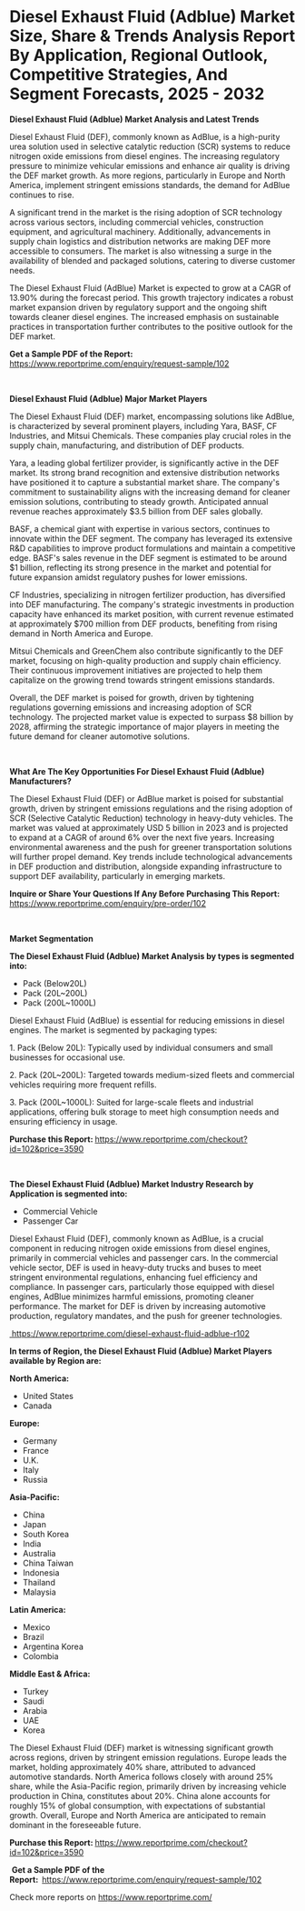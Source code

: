 <p><h1>Diesel Exhaust Fluid (Adblue) Market Size, Share & Trends Analysis Report By Application, Regional Outlook, Competitive Strategies, And Segment Forecasts, 2025 - 2032</h1></p><p><strong>Diesel Exhaust Fluid (Adblue) Market Analysis and Latest Trends</strong></p>
<p><p>Diesel Exhaust Fluid (DEF), commonly known as AdBlue, is a high-purity urea solution used in selective catalytic reduction (SCR) systems to reduce nitrogen oxide emissions from diesel engines. The increasing regulatory pressure to minimize vehicular emissions and enhance air quality is driving the DEF market growth. As more regions, particularly in Europe and North America, implement stringent emissions standards, the demand for AdBlue continues to rise.</p><p>A significant trend in the market is the rising adoption of SCR technology across various sectors, including commercial vehicles, construction equipment, and agricultural machinery. Additionally, advancements in supply chain logistics and distribution networks are making DEF more accessible to consumers. The market is also witnessing a surge in the availability of blended and packaged solutions, catering to diverse customer needs.</p><p>The Diesel Exhaust Fluid (AdBlue) Market is expected to grow at a CAGR of 13.90% during the forecast period. This growth trajectory indicates a robust market expansion driven by regulatory support and the ongoing shift towards cleaner diesel engines. The increased emphasis on sustainable practices in transportation further contributes to the positive outlook for the DEF market.</p></p>
<p><strong>Get a Sample PDF of the Report:&nbsp;</strong> <a href="https://www.reportprime.com/enquiry/request-sample/102?utm_campaign=2333&utm_medium=2&utm_source=Github&utm_content=ia&utm_term=17032025&utm_id=diesel-exhaust-fluid-adblue">https://www.reportprime.com/enquiry/request-sample/102</a></p>
<p>&nbsp;</p>
<p><strong>Diesel Exhaust Fluid (Adblue) Major Market Players</strong></p>
<p><p>The Diesel Exhaust Fluid (DEF) market, encompassing solutions like AdBlue, is characterized by several prominent players, including Yara, BASF, CF Industries, and Mitsui Chemicals. These companies play crucial roles in the supply chain, manufacturing, and distribution of DEF products.</p><p>Yara, a leading global fertilizer provider, is significantly active in the DEF market. Its strong brand recognition and extensive distribution networks have positioned it to capture a substantial market share. The company's commitment to sustainability aligns with the increasing demand for cleaner emission solutions, contributing to steady growth. Anticipated annual revenue reaches approximately $3.5 billion from DEF sales globally.</p><p>BASF, a chemical giant with expertise in various sectors, continues to innovate within the DEF segment. The company has leveraged its extensive R&D capabilities to improve product formulations and maintain a competitive edge. BASF's sales revenue in the DEF segment is estimated to be around $1 billion, reflecting its strong presence in the market and potential for future expansion amidst regulatory pushes for lower emissions.</p><p>CF Industries, specializing in nitrogen fertilizer production, has diversified into DEF manufacturing. The company's strategic investments in production capacity have enhanced its market position, with current revenue estimated at approximately $700 million from DEF products, benefiting from rising demand in North America and Europe.</p><p>Mitsui Chemicals and GreenChem also contribute significantly to the DEF market, focusing on high-quality production and supply chain efficiency. Their continuous improvement initiatives are projected to help them capitalize on the growing trend towards stringent emissions standards.</p><p>Overall, the DEF market is poised for growth, driven by tightening regulations governing emissions and increasing adoption of SCR technology. The projected market value is expected to surpass $8 billion by 2028, affirming the strategic importance of major players in meeting the future demand for cleaner automotive solutions.</p></p>
<p>&nbsp;</p>
<p><strong>What Are The Key Opportunities For Diesel Exhaust Fluid (Adblue) Manufacturers?</strong></p>
<p><p>The Diesel Exhaust Fluid (DEF) or AdBlue market is poised for substantial growth, driven by stringent emissions regulations and the rising adoption of SCR (Selective Catalytic Reduction) technology in heavy-duty vehicles. The market was valued at approximately USD 5 billion in 2023 and is projected to expand at a CAGR of around 6% over the next five years. Increasing environmental awareness and the push for greener transportation solutions will further propel demand. Key trends include technological advancements in DEF production and distribution, alongside expanding infrastructure to support DEF availability, particularly in emerging markets.</p></p>
<p><strong>Inquire or Share Your Questions If Any Before Purchasing This Report:</strong> <a href="https://www.reportprime.com/enquiry/pre-order/102?utm_campaign=2333&utm_medium=2&utm_source=Github&utm_content=ia&utm_term=17032025&utm_id=diesel-exhaust-fluid-adblue">https://www.reportprime.com/enquiry/pre-order/102</a></p>
<p>&nbsp;</p>
<p><strong>Market Segmentation</strong></p>
<p><strong>The Diesel Exhaust Fluid (Adblue) Market Analysis by types is segmented into:</strong></p>
<p><ul><li>Pack (Below20L)</li><li>Pack (20L~200L)</li><li>Pack (200L~1000L)</li></ul></p>
<p><p>Diesel Exhaust Fluid (AdBlue) is essential for reducing emissions in diesel engines. The market is segmented by packaging types: </p><p>1. Pack (Below 20L): Typically used by individual consumers and small businesses for occasional use.</p><p>2. Pack (20L~200L): Targeted towards medium-sized fleets and commercial vehicles requiring more frequent refills.</p><p>3. Pack (200L~1000L): Suited for large-scale fleets and industrial applications, offering bulk storage to meet high consumption needs and ensuring efficiency in usage.</p></p>
<p><strong>Purchase this Report:&nbsp;</strong><a href="https://www.reportprime.com/checkout?id=102&price=3590&utm_campaign=2333&utm_medium=2&utm_source=Github&utm_content=ia&utm_term=17032025&utm_id=diesel-exhaust-fluid-adblue">https://www.reportprime.com/checkout?id=102&price=3590</a></p>
<p>&nbsp;</p>
<p><strong>The Diesel Exhaust Fluid (Adblue) Market Industry Research by Application is segmented into:</strong></p>
<p><ul><li>Commercial Vehicle</li><li>Passenger Car</li></ul></p>
<p><p>Diesel Exhaust Fluid (DEF), commonly known as AdBlue, is a crucial component in reducing nitrogen oxide emissions from diesel engines, primarily in commercial vehicles and passenger cars. In the commercial vehicle sector, DEF is used in heavy-duty trucks and buses to meet stringent environmental regulations, enhancing fuel efficiency and compliance. In passenger cars, particularly those equipped with diesel engines, AdBlue minimizes harmful emissions, promoting cleaner performance. The market for DEF is driven by increasing automotive production, regulatory mandates, and the push for greener technologies.</p></p>
<p><a href="https://www.reportprime.com/diesel-exhaust-fluid-adblue-r102?utm_campaign=2333&utm_medium=2&utm_source=Github&utm_content=ia&utm_term=17032025&utm_id=diesel-exhaust-fluid-adblue">&nbsp;https://www.reportprime.com/diesel-exhaust-fluid-adblue-r102</a></p>
<p><strong>In terms of Region, the Diesel Exhaust Fluid (Adblue) Market Players available by Region are:</strong></p>
<p>
    <p> <strong> North America: </strong>
        <ul>
            <li>United States</li>
            <li>Canada</li>
        </ul>
        </p> 
    <p> <strong> Europe: </strong>
        <ul>
            <li>Germany</li>
            <li>France</li>
            <li>U.K.</li>
            <li>Italy</li>
            <li>Russia</li>
        </ul>
        </p> 
    <p> <strong> Asia-Pacific: </strong>
        <ul>
            <li>China</li>
            <li>Japan</li>
            <li>South Korea</li>
            <li>India</li>
            <li>Australia</li>
            <li>China Taiwan</li>
            <li>Indonesia</li>
            <li>Thailand</li>
            <li>Malaysia</li>
        </ul>
        </p> 
    <p> <strong> Latin America: </strong>
        <ul>
            <li>Mexico</li>
            <li>Brazil</li>
            <li>Argentina Korea</li>
            <li>Colombia</li>
        </ul>
        </p> 
    <p> <strong> Middle East & Africa: </strong>
        <ul>
            <li>Turkey</li>
            <li>Saudi</li>
            <li>Arabia</li>
            <li>UAE</li>
            <li>Korea</li>
        </ul>
    </p>
    </p>
<p><p>The Diesel Exhaust Fluid (DEF) market is witnessing significant growth across regions, driven by stringent emission regulations. Europe leads the market, holding approximately 40% share, attributed to advanced automotive standards. North America follows closely with around 25% share, while the Asia-Pacific region, primarily driven by increasing vehicle production in China, constitutes about 20%. China alone accounts for roughly 15% of global consumption, with expectations of substantial growth. Overall, Europe and North America are anticipated to remain dominant in the foreseeable future.</p></p>
<p><strong>Purchase this Report: </strong><a href="https://www.reportprime.com/checkout?id=102&price=3590&utm_campaign=2333&utm_medium=2&utm_source=Github&utm_content=ia&utm_term=17032025&utm_id=diesel-exhaust-fluid-adblue">https://www.reportprime.com/checkout?id=102&price=3590</a></p>
<p>&nbsp;<strong>Get a Sample PDF of the Report:&nbsp;&nbsp;</strong><a href="https://www.reportprime.com/enquiry/request-sample/102?utm_campaign=2333&utm_medium=2&utm_source=Github&utm_content=ia&utm_term=17032025&utm_id=diesel-exhaust-fluid-adblue">https://www.reportprime.com/enquiry/request-sample/102</a></p>
<p><strong></strong></p>
<p>Check more reports on <a href="https://www.reportprime.com/?utm_campaign=2333&utm_medium=2&utm_source=Github&utm_content=ia&utm_term=17032025&utm_id=diesel-exhaust-fluid-adblue">https://www.reportprime.com/</a></p>